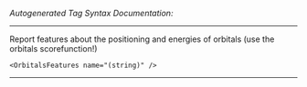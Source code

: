 _Autogenerated Tag Syntax Documentation:_

---
Report features about the positioning and energies of orbitals (use the orbitals scorefunction!)

```
<OrbitalsFeatures name="(string)" />
```



---
